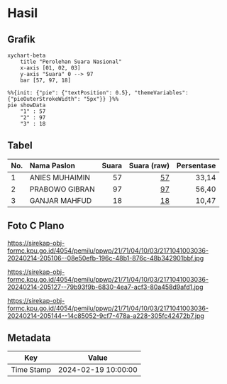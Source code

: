 # Hasil

## Grafik

```mermaid
xychart-beta
    title "Perolehan Suara Nasional"
    x-axis [01, 02, 03]
    y-axis "Suara" 0 --> 97
    bar [57, 97, 18]
```

```mermaid
%%{init: {"pie": {"textPosition": 0.5}, "themeVariables": {"pieOuterStrokeWidth": "5px"}} }%%
pie showData
    "1" : 57
    "2" : 97
    "3" : 18
```

## Tabel

| No. | Nama Paslon    | Suara | Suara (raw) | Persentase |
|:--- |:-------------- | -----:| -----------:| ----------:|
| 1   | ANIES MUHAIMIN | 57    | [57][p-1]   | 33,14      |
| 2   | PRABOWO GIBRAN | 97    | [97][p-2]   | 56,40      |
| 3   | GANJAR MAHFUD  | 18    | [18][p-3]   | 10,47      |


[p-1]: https://github.com/gigit-pemilu/pemilu-2024/blob/main/pilpres/hitung-suara/sub/21-kepulauan-riau/sub/71-kota-batam/sub/04-nongsa/sub/1003-kabil/sub/036-tps/sub/paslon-1.txt
[p-2]: https://github.com/gigit-pemilu/pemilu-2024/blob/main/pilpres/hitung-suara/sub/21-kepulauan-riau/sub/71-kota-batam/sub/04-nongsa/sub/1003-kabil/sub/036-tps/sub/paslon-2.txt
[p-3]: https://github.com/gigit-pemilu/pemilu-2024/blob/main/pilpres/hitung-suara/sub/21-kepulauan-riau/sub/71-kota-batam/sub/04-nongsa/sub/1003-kabil/sub/036-tps/sub/paslon-3.txt

## Foto C Plano

https://sirekap-obj-formc.kpu.go.id/4054/pemilu/ppwp/21/71/04/10/03/2171041003036-20240214-205106--08e50efb-196c-48b1-876c-48b342901bbf.jpg

https://sirekap-obj-formc.kpu.go.id/4054/pemilu/ppwp/21/71/04/10/03/2171041003036-20240214-205127--79b93f9b-6830-4ea7-acf3-80a458d9afd1.jpg

https://sirekap-obj-formc.kpu.go.id/4054/pemilu/ppwp/21/71/04/10/03/2171041003036-20240214-205144--14c85052-9cf7-478a-a228-305fc42472b7.jpg


## Metadata

| Key        | Value               |
| ---------- | ------------------- |
| Time Stamp | 2024-02-19 10:00:00 |



